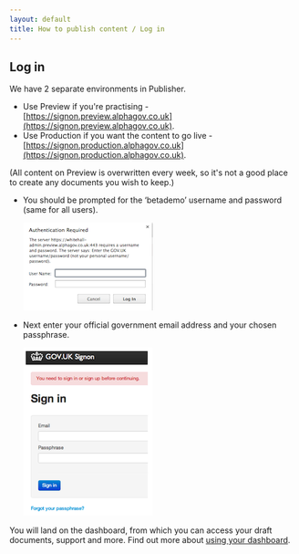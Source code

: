 ```yaml
---
layout: default
title: How to publish content / Log in
---
```


## Log in


We have 2 separate environments in Publisher.

* Use Preview if you're practising - [https://signon.preview.alphagov.co.uk](https://signon.preview.alphagov.co.uk).
* Use Production if you want the content to go live - [https://signon.production.alphagov.co.uk](https://signon.production.alphagov.co.uk).

(All content on Preview is overwritten every week, so it's not a good place to create any documents you wish to keep.)

* You should be prompted for the ‘betademo’ username and password (same for all users).

   ![Get an account 5](get-an-account-5.png)
   
* Next enter your official government email address and your chosen passphrase.

   ![Logging in 1](logging-in.png)
  
You will land on the dashboard, from which you can access your draft documents, support and more. Find out more about [using your dashboard](http://alphagov.github.io/inside-government-admin-guide/first-steps/your-dashboard.html). 
